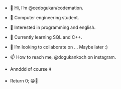 - 👋 Hi, I’m @cedogukan/codemation.
- 🏫 Computer engineering student.
- 👀 Interested in programming and english.
- 🌱 Currently learning SQL and C++.
- 💞️ I’m looking to collaborate on ... Maybe later :)
- 📫 How to reach me, @dogukankoch on instagram.

- Annddd of course ⬇️
- Return 0; 😁💯
